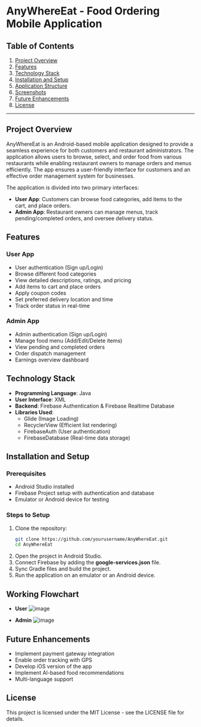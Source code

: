 # AnyWhereEat - Food Ordering Mobile Application

## Table of Contents
1. [Project Overview](#project-overview)
2. [Features](#features)
3. [Technology Stack](#technology-stack)
4. [Installation and Setup](#installation-and-setup)
5. [Application Structure](#application-structure)
6. [Screenshots](#screenshots)
7. [Future Enhancements](#future-enhancements)
9. [License](#license)

---

## Project Overview

AnyWhereEat is an Android-based mobile application designed to provide a seamless experience for both customers and restaurant administrators. The application allows users to browse, select, and order food from various restaurants while enabling restaurant owners to manage orders and menus efficiently. The app ensures a user-friendly interface for customers and an effective order management system for businesses.

The application is divided into two primary interfaces:
- **User App**: Customers can browse food categories, add items to the cart, and place orders.
- **Admin App**: Restaurant owners can manage menus, track pending/completed orders, and oversee delivery status.

## Features
### User App
- User authentication (Sign up/Login)
- Browse different food categories
- View detailed descriptions, ratings, and pricing
- Add items to cart and place orders
- Apply coupon codes
- Set preferred delivery location and time
- Track order status in real-time

### Admin App
- Admin authentication (Sign up/Login)
- Manage food menu (Add/Edit/Delete items)
- View pending and completed orders
- Order dispatch management
- Earnings overview dashboard

## Technology Stack
- **Programming Language**: Java
- **User Interface**: XML
- **Backend**: Firebase Authentication & Firebase Realtime Database
- **Libraries Used**:
  - Glide (Image Loading)
  - RecyclerView (Efficient list rendering)
  - FirebaseAuth (User authentication)
  - FirebaseDatabase (Real-time data storage)

## Installation and Setup
### Prerequisites
- Android Studio installed
- Firebase Project setup with authentication and database
- Emulator or Android device for testing

### Steps to Setup
1. Clone the repository:
   ```sh
   git clone https://github.com/yourusername/AnyWhereEat.git
   cd AnyWhereEat
   ```
2. Open the project in Android Studio.
3. Connect Firebase by adding the **google-services.json** file.
4. Sync Gradle files and build the project.
5. Run the application on an emulator or an Android device.


## Working Flowchart
- **User**
  ![image](https://github.com/user-attachments/assets/fb4bdf3e-99e5-4c51-99fb-435676c41bbe)

- **Admin**
  ![image](https://github.com/user-attachments/assets/da8f66e0-6b03-438a-9aa5-a08ef5954548)



## Future Enhancements
- Implement payment gateway integration
- Enable order tracking with GPS
- Develop iOS version of the app
- Implement AI-based food recommendations
- Multi-language support

## License
This project is licensed under the MIT License - see the LICENSE file for details.

